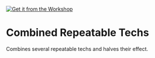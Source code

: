 [![Get it from the Workshop](https://img.shields.io/badge/steam-%23000000.svg?style=for-the-badge&logo=steam&logoColor=white)](https://steamcommunity.com/sharedfiles/filedetails/?id=2963390128)

# Combined Repeatable Techs

Combines several repeatable techs and halves their effect.
